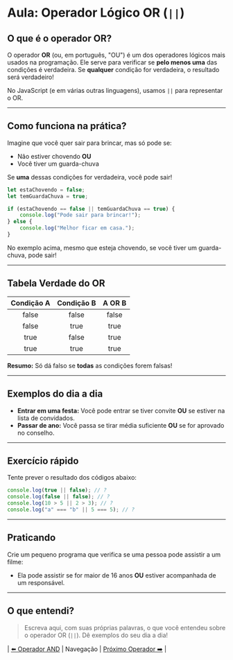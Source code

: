 # Aula: Operador Lógico **OR** (`||`)

## O que é o operador OR?

O operador **OR** (ou, em português, "OU") é um dos operadores lógicos mais usados na programação. Ele serve para verificar se **pelo menos uma** das condições é verdadeira. Se **qualquer** condição for verdadeira, o resultado será verdadeiro!

No JavaScript (e em várias outras linguagens), usamos `||` para representar o OR.

---

## Como funciona na prática?

Imagine que você quer sair para brincar, mas só pode se:

- Não estiver chovendo **OU**
- Você tiver um guarda-chuva

Se **uma** dessas condições for verdadeira, você pode sair!

```js
let estaChovendo = false;
let temGuardaChuva = true;

if (estaChovendo == false || temGuardaChuva == true) {
    console.log("Pode sair para brincar!");
} else {
    console.log("Melhor ficar em casa.");
}
```

No exemplo acima, mesmo que esteja chovendo, se você tiver um guarda-chuva, pode sair!

---

## Tabela Verdade do OR

| Condição A | Condição B | A **OR** B |
|:----------:|:----------:|:----------:|
|    false   |   false    |   false    |
|    false   |   true     |   true     |
|    true    |   false    |   true     |
|    true    |   true     |   true     |

**Resumo:** Só dá falso se **todas** as condições forem falsas!

---

## Exemplos do dia a dia

- **Entrar em uma festa:** Você pode entrar se tiver convite **OU** se estiver na lista de convidados.
- **Passar de ano:** Você passa se tirar média suficiente **OU** se for aprovado no conselho.

---

## Exercício rápido

Tente prever o resultado dos códigos abaixo:

```js
console.log(true || false); // ?
console.log(false || false); // ?
console.log(10 > 5 || 2 > 3); // ?
console.log("a" === "b" || 5 === 5); // ?
```

---

## Praticando

Crie um pequeno programa que verifica se uma pessoa pode assistir a um filme:

- Ela pode assistir se for maior de 16 anos **OU** estiver acompanhada de um responsável.

---

## O que entendi?

> Escreva aqui, com suas próprias palavras, o que você entendeu sobre o operador OR (`||`). Dê exemplos do seu dia a dia!

| [⬅️ Operador AND](../and/README.md) | Navegação | [Próximo Operador ➡️](../not/README.md) |
